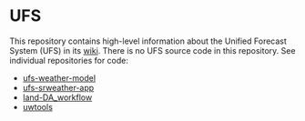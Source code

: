 # UFS
This repository contains high-level information about the Unified Forecast System (UFS) in its [wiki](https://github.com/ufs-community/ufs/wiki). 
There is no UFS source code in this repository. See individual repositories for code: 

- [ufs-weather-model](https://github.com/ufs-community/ufs-weather-model)
- [ufs-srweather-app](https://github.com/ufs-community/ufs-srweather-app)
- [land-DA_workflow](https://github.com/ufs-community/land-DA_workflow)
- [uwtools](https://github.com/ufs-community/uwtools)

